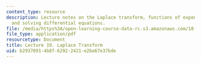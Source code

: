 ```yaml
---
content_type: resource
description: Lecture notes on the Laplace transform, functions of exponential type,
  and solving differential equations.
file: /media/https%3A/open-learning-course-data-rc.s3.amazonaws.com/18-034-honors-differential-equations-spring-2009/b29370914b8f62922421e2ba67e37bde_MIT18_034s09_lec19.pdf
file_type: application/pdf
resourcetype: Document
title: Lecture 19. Laplace Transform
uid: b2937091-4b8f-6292-2421-e2ba67e37bde
---
```


